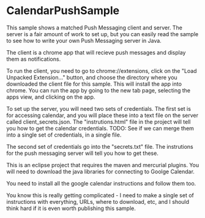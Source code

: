 # CalendarPushSample

This sample shows a matched Push Messaging client and server.  The server is a
fair amount of work to set up, but you can easily read the sample to see how to
write your own Push Messaging server in Java.

The client is a chrome app that will recieve push messages and display them as
notifications.

To run the client, you need to go to chrome://extensions, click on the
"Load Unpacked Extension..." button, and choose the directory where you
downloaded the client file for this sample.  This will install the app into
chrome.  You can run the app by going to the new tab page, selecting the apps
view, and clicking on the app.

To set up the server, you will need two sets of credentials.  The first set is
for accessing calendar, and you will place these into a text file on the server
called client_secrets.json.  The "instrutions.html" file in the project will
tell you how to get the calendar credentials.
TODO: See if we can merge them into a single set of credentials, in a single file.

The second set of credentials go into the "secrets.txt" file.  The instrutions
for the push messaging server will tell you how to get these.

This is an eclipse project that requires the maven and mercurial plugins.
You will need to download the java libraries for connecting to Goolge Calendar.

You need to install all the google calendar instructions and follow them too.

You know this is really getting complicated - I need to make a single set of
instructions with everything, URLs, where to download, etc, and I should think
hard if it is even worth publishing this sample.